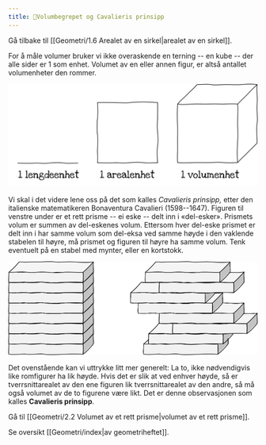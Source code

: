 ```yaml
---
title: 📄Volumbegrepet og Cavalieris prinsipp
---
```

Gå tilbake til [[Geometri/1.6 Arealet av en sirkel|arealet av en sirkel]].


For å måle volumer bruker vi ikke overaskende en terning -- en kube --
der alle sider er $1$ som enhet. Volumet av en eller annen figur, er
altså antallet volumenheter den rommer.

![](../media/media/image99.png)

Vi skal i det videre lene oss på det som kalles *Cavalieris prinsipp,*
etter den italienske matematikeren Bonaventura Cavalieri (1598--1647).
Figuren til venstre under er et rett prisme -- ei eske -- delt inn i
«del-esker». Prismets volum er summen av del-eskenes volum. Ettersom
hver del-eske prismet er delt inn i har samme volum som del-eksa ved
samme høyde i den vaklende stabelen til høyre, må prismet og figuren til
høyre ha samme volum. Tenk eventuelt på en stabel med mynter, eller en
kortstokk.

![](../media/media/image100.png)

Det ovenstående kan vi uttrykke litt mer generelt: La to, ikke
nødvendigvis like romfigurer ha lik høyde. Hvis det er slik at ved
enhver høyde, så er tverrsnittarealet av den ene figuren lik
tverrsnittarealet av den andre, så må også volumet av de to figurene
være likt. Det er denne observasjonen som kalles **Cavalieris
prinsipp**.


Gå til [[Geometri/2.2 Volumet av et rett prisme|volumet av et rett prisme]].


Se oversikt [[Geometri/index|av geometriheftet]].